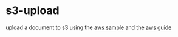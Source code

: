 # s3-upload
upload a document to s3 using the [aws sample](https://github.com/awsdocs/aws-doc-sdk-examples/blob/master/javascript/example_code/nodegetstarted/sample.js) and the [aws guide](https://docs.aws.amazon.com/sdk-for-javascript/v2/developer-guide/getting-started-nodejs.html)
